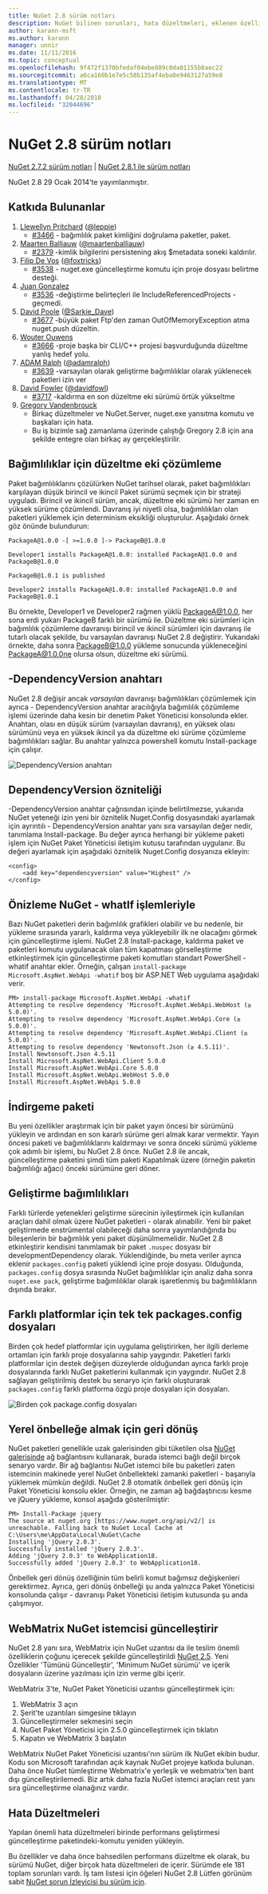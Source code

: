 ```yaml
---
title: NuGet 2.8 sürüm notları
description: NuGet bilinen sorunları, hata düzeltmeleri, eklenen özellikleri ve dcr dahil olmak üzere 2.8 için sürüm notları.
author: karann-msft
ms.author: karann
manager: unnir
ms.date: 11/11/2016
ms.topic: conceptual
ms.openlocfilehash: 9f472f1370bfedaf04ebe889c0da01155b8aec22
ms.sourcegitcommit: a6ca160b1e7e5c58b135af4eba0e9463127a59e8
ms.translationtype: MT
ms.contentlocale: tr-TR
ms.lasthandoff: 04/28/2018
ms.locfileid: "32044696"
---
```

# <a name="nuget-28-release-notes"></a>NuGet 2.8 sürüm notları

[NuGet 2.7.2 sürüm notları](../release-notes/nuget-2.7.2.md) | [NuGet 2.8.1 ile sürüm notları](../release-notes/nuget-2.8.1.md)

NuGet 2.8 29 Ocak 2014'te yayımlanmıştır.

## <a name="acknowledgements"></a>Katkıda Bulunanlar

1. [Llewellyn Pritchard](https://www.codeplex.com/site/users/view/leppie) ([@leppie](https://twitter.com/leppie))
    - [#3466](https://nuget.codeplex.com/workitem/3466) - bağımlılık paket kimliğini doğrulama paketler, paket.
2. [Maarten Balliauw](https://www.codeplex.com/site/users/view/maartenba) ([@maartenballiauw](https://twitter.com/maartenballiauw))
    - [#2379](https://nuget.codeplex.com/workitem/2379) -kimlik bilgilerini persistening akış $metadata soneki kaldırılır.
3. [Filip De Vos](https://www.codeplex.com/site/users/view/FilipDeVos) ([@foxtricks](https://twitter.com/foxtricks))
    - [#3538](http://nuget.codeplex.com/workitem/3538) - nuget.exe güncelleştirme komutu için proje dosyası belirtme desteği.
4. [Juan Gonzalez](https://www.codeplex.com/site/users/view/jjgonzalez)
    - [#3536](http://nuget.codeplex.com/workitem/3536) -değiştirme belirteçleri ile IncludeReferencedProjects - geçmedi.
5. [David Poole](https://www.codeplex.com/site/users/view/Sarkie) ([@Sarkie_Dave](https://twitter.com/Sarkie_Dave))
    - [#3677](http://nuget.codeplex.com/workitem/3677) -büyük paket Ftp'den zaman OutOfMemoryException atma nuget.push düzeltin.
6. [Wouter Ouwens](https://www.codeplex.com/site/users/view/Despotes)
    - [#3666](http://nuget.codeplex.com/workitem/3666) -proje başka bir CLI/C++ projesi başvurduğunda düzeltme yanlış hedef yolu.
7. [ADAM Ralph](http://www.codeplex.com/site/users/view/adamralph) ([@adamralph](https://twitter.com/adamralph))
    - [#3639](https://nuget.codeplex.com/workitem/3639) -varsayılan olarak geliştirme bağımlılıklar olarak yüklenecek paketleri izin ver
8. [David Fowler](https://www.codeplex.com/site/users/view/dfowler) ([@davidfowl](https://twitter.com/davidfowl))
    - [#3717](https://nuget.codeplex.com/workitem/3717) -kaldırma en son düzeltme eki sürümü örtük yükseltme
9. [Gregory Vandenbrouck](https://www.codeplex.com/site/users/view/vdbg)
    - Birkaç düzeltmeler ve NuGet.Server, nuget.exe yansıtma komutu ve başkaları için hata.
    - Bu iş bizimle sağ zamanlama üzerinde çalıştığı Gregory 2.8 için ana şekilde entegre olan birkaç ay gerçekleştirilir.

## <a name="patch-resolution-for-dependencies"></a>Bağımlılıklar için düzeltme eki çözümleme

Paket bağımlılıklarını çözülürken NuGet tarihsel olarak, paket bağımlılıkları karşılayan düşük birincil ve ikincil Paket sürümü seçmek için bir strateji uyguladı. Birincil ve ikincil sürüm, ancak, düzeltme eki sürümü her zaman en yüksek sürüme çözümlendi. Davranış iyi niyetli olsa, bağımlılıkları olan paketleri yüklemek için determinism eksikliği oluşturulur. Aşağıdaki örnek göz önünde bulundurun:

    PackageA@1.0.0 -[ >=1.0.0 ]-> PackageB@1.0.0

    Developer1 installs PackageA@1.0.0: installed PackageA@1.0.0 and PackageB@1.0.0

    PackageB@1.0.1 is published

    Developer2 installs PackageA@1.0.0: installed PackageA@1.0.0 and PackageB@1.0.1

Bu örnekte, Developer1 ve Developer2 rağmen yüklü PackageA@1.0.0, her sona erdi yukarı PackageB farklı bir sürümü ile. Düzeltme eki sürümleri için bağımlılık çözümleme davranışı birincil ve ikincil sürümleri için davranış ile tutarlı olacak şekilde, bu varsayılan davranışı NuGet 2.8 değiştirir. Yukarıdaki örnekte, daha sonra PackageB@1.0.0 yükleme sonucunda yükleneceğini PackageA@1.0.0ne olursa olsun, düzeltme eki sürümü.

## <a name="-dependencyversion-switch"></a>-DependencyVersion anahtarı

NuGet 2.8 değişir ancak _varsayılan_ davranışı bağımlılıkları çözümlemek için ayrıca - DependencyVersion anahtar aracılığıyla bağımlılık çözümleme işlemi üzerinde daha kesin bir denetim Paket Yöneticisi konsolunda ekler. Anahtarı, olası en düşük sürüm (varsayılan davranış), en yüksek olası sürümünü veya en yüksek ikincil ya da düzeltme eki sürüme çözümleme bağımlılıkları sağlar.  Bu anahtar yalnızca powershell komutu Install-package için çalışır.

![DependencyVersion anahtarı](./media/NuGet-2.8/dependencyversion.png)

## <a name="dependencyversion-attribute"></a>DependencyVersion özniteliği

-DependencyVersion anahtar çağrısından içinde belirtilmezse, yukarıda NuGet yeteneği izin yeni bir öznitelik Nuget.Config dosyasındaki ayarlamak için ayrıntılı - DependencyVersion anahtar yanı sıra varsayılan değer nedir, tanımlama Install-package. Bu değer ayrıca herhangi bir yükleme paketi işlem için NuGet Paket Yöneticisi iletişim kutusu tarafından uygulanır. Bu değeri ayarlamak için aşağıdaki öznitelik Nuget.Config dosyanıza ekleyin:

    <config>
        <add key="dependencyversion" value="Highest" />
    </config>

## <a name="preview-nuget-operations-with--whatif"></a>Önizleme NuGet - whatIf işlemleriyle

Bazı NuGet paketleri derin bağımlılık grafikleri olabilir ve bu nedenle, bir yükleme sırasında yararlı, kaldırma veya yükleyebilir ilk ne olacağını görmek için güncelleştirme işlemi. NuGet 2.8 Install-package, kaldırma paket ve paketleri komutu uygulanacak olan tüm kapatması görselleştirme etkinleştirmek için güncelleştirme paketi komutları standart PowerShell - whatif anahtar ekler. Örneğin, çalışan `install-package Microsoft.AspNet.WebApi -whatif` boş bir ASP.NET Web uygulama aşağıdaki verir.

    PM> install-package Microsoft.AspNet.WebApi -whatif
    Attempting to resolve dependency 'Microsoft.AspNet.WebApi.WebHost (≥ 5.0.0)'.
    Attempting to resolve dependency 'Microsoft.AspNet.WebApi.Core (≥ 5.0.0)'.
    Attempting to resolve dependency 'Microsoft.AspNet.WebApi.Client (≥ 5.0.0)'.
    Attempting to resolve dependency 'Newtonsoft.Json (≥ 4.5.11)'.
    Install Newtonsoft.Json 4.5.11
    Install Microsoft.AspNet.WebApi.Client 5.0.0
    Install Microsoft.AspNet.WebApi.Core 5.0.0
    Install Microsoft.AspNet.WebApi.WebHost 5.0.0
    Install Microsoft.AspNet.WebApi 5.0.0

## <a name="downgrade-package"></a>İndirgeme paketi

Bu yeni özellikler araştırmak için bir paket yayın öncesi bir sürümünü yükleyin ve ardından en son kararlı sürüme geri almak karar vermektir. Yayın öncesi paketi ve bağımlılıklarını kaldırmayı ve sonra önceki sürümü yükleme çok adımlı bir işlemi, bu NuGet 2.8 önce. NuGet 2.8 ile ancak, güncelleştirme paketini şimdi tüm paketi Kapatılmak üzere (örneğin paketin bağımlılığı ağacı) önceki sürümüne geri döner.

## <a name="development-dependencies"></a>Geliştirme bağımlılıkları

Farklı türlerde yetenekleri geliştirme sürecinin iyileştirmek için kullanılan araçları dahil olmak üzere NuGet paketleri - olarak alınabilir. Yeni bir paket geliştirmede enstrümental olabileceği daha sonra yayımlandığında bu bileşenlerin bir bağımlılık yeni paket düşünülmemelidir. NuGet 2.8 etkinleştirir kendisini tanımlamak bir paket `.nuspec` dosyası bir developmentDependency olarak. Yüklendiğinde, bu meta veriler ayrıca eklenir `packages.config` paketi yüklendi içine proje dosyası. Olduğunda, `packages.config` dosya sırasında NuGet bağımlılıklar için analiz daha sonra `nuget.exe pack`, geliştirme bağımlılıklar olarak işaretlenmiş bu bağımlılıkların dışında bırakır.

## <a name="individual-packagesconfig-files-for-different-platforms"></a>Farklı platformlar için tek tek packages.config dosyaları

Birden çok hedef platformlar için uygulama geliştirirken, her ilgili derleme ortamları için farklı proje dosyalarına sahip yaygındır. Paketleri farklı platformlar için destek değişen düzeylerde olduğundan ayrıca farklı proje dosyalarında farklı NuGet paketlerini kullanmak için yaygındır. NuGet 2.8 sağlayan geliştirilmiş destek bu senaryo için farklı oluşturarak `packages.config` farklı platforma özgü proje dosyaları için dosyaları.

![Birden çok package.config dosyaları](./media/NuGet-2.8/multiple-packageconfigs.png)

## <a name="fallback-to-local-cache"></a>Yerel önbelleğe almak için geri dönüş

NuGet paketleri genellikle uzak galerisinden gibi tüketilen olsa [NuGet galerisinde](http://www.nuget.org/) ağ bağlantısını kullanarak, burada istemci bağlı değil birçok senaryo vardır. Bir ağ bağlantısı NuGet istemci bile bu paketleri zaten istemcinin makinede yerel NuGet önbellekteki zamanki paketleri - başarıyla yüklemek mümkün değildi. NuGet 2.8 otomatik önbellek geri dönüş için Paket Yöneticisi konsolu ekler. Örneğin, ne zaman ağ bağdaştırıcısı kesme ve jQuery yükleme, konsol aşağıda gösterilmiştir:

    PM> Install-Package jquery
    The source at nuget.org [https://www.nuget.org/api/v2/] is unreachable. Falling back to NuGet Local Cache at C:\Users\me\AppData\Local\NuGet\Cache
    Installing 'jQuery 2.0.3'.
    Successfully installed 'jQuery 2.0.3'.
    Adding 'jQuery 2.0.3' to WebApplication18.
    Successfully added 'jQuery 2.0.3' to WebApplication18.

Önbellek geri dönüş özelliğinin tüm belirli komut bağımsız değişkenleri gerektirmez. Ayrıca, geri dönüş önbelleği şu anda yalnızca Paket Yöneticisi konsolunda çalışır - davranışı Paket Yöneticisi iletişim kutusunda şu anda çalışmıyor.

## <a name="webmatrix-nuget-client-updates"></a>WebMatrix NuGet istemcisi güncelleştirir

NuGet 2.8 yanı sıra, WebMatrix için NuGet uzantısı da ile teslim önemli özelliklerin çoğunu içerecek şekilde güncelleştirildi [NuGet 2.5](../release-notes/nuget-2.5.md). Yeni Özellikler 'Tümünü Güncelleştir', 'Minimum NuGet sürümü' ve içerik dosyaların üzerine yazılması için izin verme gibi içerir.

WebMatrix 3'te, NuGet Paket Yöneticisi uzantısı güncelleştirmek için:

1. WebMatrix 3 açın
1. Şerit'te uzantıları simgesine tıklayın
1. Güncelleştirmeler sekmesini seçin
1. NuGet Paket Yöneticisi için 2.5.0 güncelleştirmek için tıklatın
1. Kapatın ve WebMatrix 3 başlatın

WebMatrix NuGet Paket Yöneticisi uzantısı'nın sürüm ilk NuGet ekibin budur.  Kodu son Microsoft tarafından açık kaynak NuGet projeye katkıda bulunan. Daha önce NuGet tümleştirme Webmatrix'e yerleşik ve webmatrix'ten bant dışı güncelleştirilemedi.  Biz artık daha fazla NuGet istemci araçları rest yanı sıra güncelleştirme olanağınız vardır.

## <a name="bug-fixes"></a>Hata Düzeltmeleri

Yapılan önemli hata düzeltmeleri birinde performans geliştirmesi güncelleştirme paketindeki-komutu yeniden yükleyin.

Bu özellikler ve daha önce bahsedilen performans düzeltme ek olarak, bu sürümü NuGet, diğer birçok hata düzeltmeleri de içerir. Sürümde ele 181 toplam sorunları vardı. İş tam listesi için öğeleri NuGet 2.8 Lütfen görünüm sabit [NuGet sorun İzleyicisi bu sürüm için](https://nuget.codeplex.com/workitem/list/advanced?release=NuGet%202.8&status=all).
